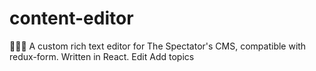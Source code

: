 # content-editor
👩‍🎨🎉 A custom rich text editor for The Spectator's CMS, compatible with redux-form. Written in React. Edit
Add topics
